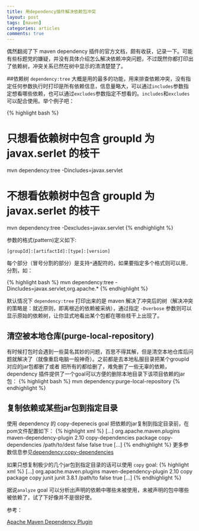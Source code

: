 ```yaml
---
title: 用dependency插件解决依赖包冲突
layout: post
tags: [maven]
categories: articles
comments: true
---
```


偶然翻阅了下 maven dependency 插件的官方文档，颇有收获，记录一下。可能有些标题党的嫌疑，并没有具体介绍怎么解决依赖冲突问题，不过既然你都打印出了依赖树，冲突关系已然在树中显示的清清楚楚了。

##依赖树
`dependency:tree` 大概是用的最多的功能，用来排查依赖冲突，没有指定任何参数执行时打印是所有依赖信息，信息量略大，可以通过`includes`参数指定想看哪些依赖，也可以通过`excludes`参数指定不想看的。`includes`和`excludes`可以配合使用。举个例子吧：

{% highlight bash %}
# 只想看依赖树中包含 groupId 为 javax.serlet 的枝干
mvn dependency:tree -Dincludes=javax.servlet
# 不想看依赖树中包含 groupId 为 javax.serlet 的枝干
mvn dependency:tree -Dexcludes=javax.servlet
{% endhighlight %}

参数的格式(pattern)定义如下:

`[groupId]:[artifactId]:[type]:[version]`

每个部分（冒号分割的部分）是支持`*`通配符的，如果要指定多个格式则可以用`,`分割，如：

{% highlight bash %}
mvn dependency:tree -Dincludes=javax.servlet,org.apache.*
{% endhighlight %}

默认情况下 `dependency:tree` 打印出来的是 maven
解决﻿了冲突后的树（解决冲突的策略是：就近原则，即离根近的依赖被采纳），通过指定 `-Dverbose`
参数则可以显示原始的依赖树，让你显式地看出某个包都在哪些枝干上出现了。

## 清空被本地仓库(purge-local-repository)
有时候打包时会遇到一些莫名其妙的问题，百思不得其解，但是清空本地仓库后问题就解决了（就像重启电脑一般神奇）。之前都是去本地私服目录把某个groupId对应的jar包都删了或者
把所有的都给删了，难免删了一些无辜的依赖，dependency
插件提供了一个goal可以方便的删除本地目录下该项目依赖的jar包：
{% highlight bash %}
mvn dependency:purge-local-repository
{% endhighlight %}

## 复制依赖或某些jar包到指定目录
使用 dependency 的 copy-depenecis goal 把依赖的jar复制到指定目录前，在pom文件配置如下：
{% highlight xml %}
<project>
[...]
    <build>
        <plugins>
            <plugin>
                <groupId>org.apache.maven.plugins</groupId>
                <artifactId>maven-dependency-plugin</artifactId>
                <version>2.10</version>
                <executions>
                    <execution>
                        <id>copy-dependencies</id>
                        <phase>package</phase>
                        <goals>
                            <goal>copy-dependencies</goal>
                        </goals>
                        <configuration>
                            <outputDirectory>/path/to/dest</outputDirectory>
                            <overWriteReleases>false</overWriteReleases>
                            <overWriteSnapshots>false</overWriteSnapshots>
                            <overWriteIfNewer>true</overWriteIfNewer>
                        </configuration>
                    </execution>
                </executions>
            </plugin>
        </plugins>
    </build>
[...]
</project>
{% endhighlight %}
更多参数信息参见[dependency:copy-dependencies](https://maven.apache.org/plugins/maven-dependency-plugin/copy-dependencies-mojo.html)

如果只想复制极少的几个jar包到指定目录的话可以使用 `copy` goal:
{% highlight xml %}
<project>
[...]
    <build>
        <plugins>
            <plugin>
                <groupId>org.apache.maven.plugins</groupId>
                <artifactId>maven-dependency-plugin</artifactId>
                <version>2.10</version>
                <executions>
                    <execution>
                        <id>copy</id>
                        <phase>package</phase>
                        <goals>
                            <goal>copy</goal>
                        </goals>
                        <configuration>
                            <artifactItems>
                                <artifactItem>
                                    <groupId>junit</groupId>
                                    <artifactId>junit</artifactId>
                                    <version>3.8.1</version>
                                </artifactItem>
                            </artifactItems>
                            <outputDirectory>/path/to</outputDirectory>
                            <overWriteReleases>false</overWriteReleases>
                            <overWriteSnapshots>true</overWriteSnapshots>
                        </configuration>
                    </execution>
                </executions>
            </plugin>
        </plugins>
    </build>
[...]
</project>
{% endhighlight %}

据说`analyze` goal 可以分析出声明的依赖中哪些未被使用，未被声明的包中哪些被依赖了，试了下好像并不是很好使。

参考：

[Apache Maven Dependency Plugin](https://maven.apache.org/plugins/maven-dependency-plugin/)

